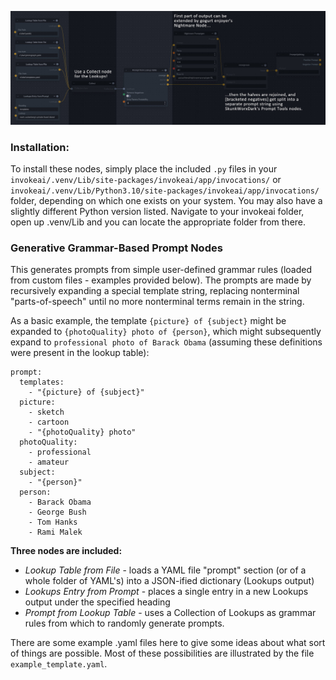 ![lookups usage example graph](https://raw.githubusercontent.com/dwringer/generative-grammar-prompt-nodes/main/lookuptables_usage.jpg)

### Installation:

To install these nodes, simply place the included `.py` files in your `invokeai/.venv/Lib/site-packages/invokeai/app/invocations/` or `invokeai/.venv/Lib/Python3.10/site-packages/invokeai/app/invocations/` folder, depending on which one exists on your system. You may also have a slightly different Python version listed. Navigate to your invokeai folder, open up .venv/Lib and you can locate the appropriate folder from there.

### Generative Grammar-Based Prompt Nodes

This generates prompts from simple user-defined grammar rules (loaded from custom files - examples provided below). The prompts are made by recursively expanding a special template string, replacing nonterminal "parts-of-speech" until no more nonterminal terms remain in the string.

As a basic example, the template `{picture} of {subject}` might be expanded to `{photoQuality} photo of {person}`, which might subsequently expand to `professional photo of Barack Obama` (assuming these definitions were present in the lookup table):
```
prompt:
  templates:
    - "{picture} of {subject}"
  picture:
    - sketch
    - cartoon
    - "{photoQuality} photo"
  photoQuality:
    - professional
    - amateur
  subject:
    - "{person}"
  person:
    - Barack Obama
    - George Bush
    - Tom Hanks
    - Rami Malek
```

**Three nodes are included:**
- *Lookup Table from File* - loads a YAML file "prompt" section (or of a whole folder of YAML's) into a JSON-ified dictionary (Lookups output)
- *Lookups Entry from Prompt* - places a single entry in a new Lookups output under the specified heading
- *Prompt from Lookup Table* - uses a Collection of Lookups as grammar rules from which to randomly generate prompts.

There are some example .yaml files here to give some ideas about what sort of things are possible. Most of these possibilities are illustrated by the file `example_template.yaml`.